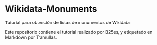 # Wikidata-Monuments
Tutorial para obtención de listas de monumentos de Wikidata

Este repositorio contiene el tutorial realizado por B25es, y etiquetado en Markdown por Tramullas.
